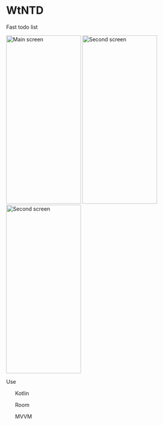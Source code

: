 # WtNTD
Fast todo list


<img alt="Main screen" src="https://github.com/niww/niww.github.io/blob/master/img1.jpg" width="200" height="450"> </img>
<img alt="Second screen" src="https://github.com/niww/niww.github.io/blob/master/img2.jpg" width="200" height="450"> </img>
<img alt="Second screen" src="https://github.com/niww/niww.github.io/blob/master/img3.jpg" width="200" height="450"> </img>

Use
<ul>Kotlin</ul>
<ul>Room</ul>
<ul>MVVM</ul>
